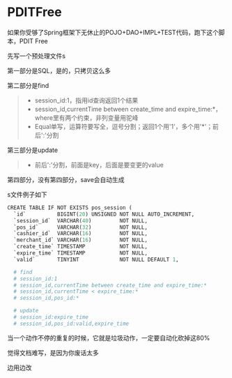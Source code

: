 # PDITFree

如果你受够了Spring框架下无休止的POJO+DAO+IMPL+TEST代码，跑下这个脚本，PDIT Free

先写一个预处理文件s

第一部分是SQL，是的，只拷贝这么多

第二部分是find
> * session_id:1，指用id查询返回1个结果
> * session_id,currentTime between create_time and expire_time:*，where里有两个约束，非列变量用驼峰
> * Equal单写，运算符要写全，逗号分割；返回1个用'1'，多个用'*'；前后':'分割

第三部分是update
> * 前后':'分割，前面是key，后面是要变更的value

第四部分，没有第四部分，save会自动生成

s文件例子如下
```python
CREATE TABLE IF NOT EXISTS pos_session (
  `id`          BIGINT(20) UNSIGNED NOT NULL AUTO_INCREMENT,
  `session_id`  VARCHAR(40)         NOT NULL,
  `pos_id`      VARCHAR(32)         NOT NULL,
  `cashier_id`  VARCHAR(16)         NOT NULL,
  `merchant_id` VARCHAR(16)         NOT NULL,
  `create_time` TIMESTAMP           NOT NULL,
  `expire_time` TIMESTAMP           NOT NULL,
  `valid`       TINYINT             NOT NULL DEFAULT 1,

  # find
  # session_id:1
  # session_id,currentTime between create_time and expire_time:*
  # session_id,currentTime < expire_time:*
  # session_id,pos_id:*

  # update
  # session_id:expire_time
  # session_id,pos_id:valid,expire_time
```

当一个动作不停的重复的时候，它就是垃圾动作，一定要自动化砍掉这80%

觉得文档难写，是因为你废话太多

边用边改